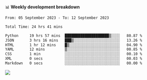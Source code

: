 📊 **Weekly development breakdown**
<!--START_SECTION:waka-->

```txt
From: 05 September 2023 - To: 12 September 2023

Total Time: 24 hrs 41 mins

Python     19 hrs 57 mins  ████████████████████▒░░░░   80.87 %
JSON       3 hrs 16 mins   ███▒░░░░░░░░░░░░░░░░░░░░░   13.26 %
HTML       1 hr 12 mins    █▒░░░░░░░░░░░░░░░░░░░░░░░   04.90 %
YAML       12 mins         ▒░░░░░░░░░░░░░░░░░░░░░░░░   00.85 %
CSS        1 min           ░░░░░░░░░░░░░░░░░░░░░░░░░   00.10 %
XML        0 secs          ░░░░░░░░░░░░░░░░░░░░░░░░░   00.03 %
Markdown   0 secs          ░░░░░░░░░░░░░░░░░░░░░░░░░   00.00 %
```

<!--END_SECTION:waka-->
![](https://komarev.com/ghpvc/?username=callanwu)
